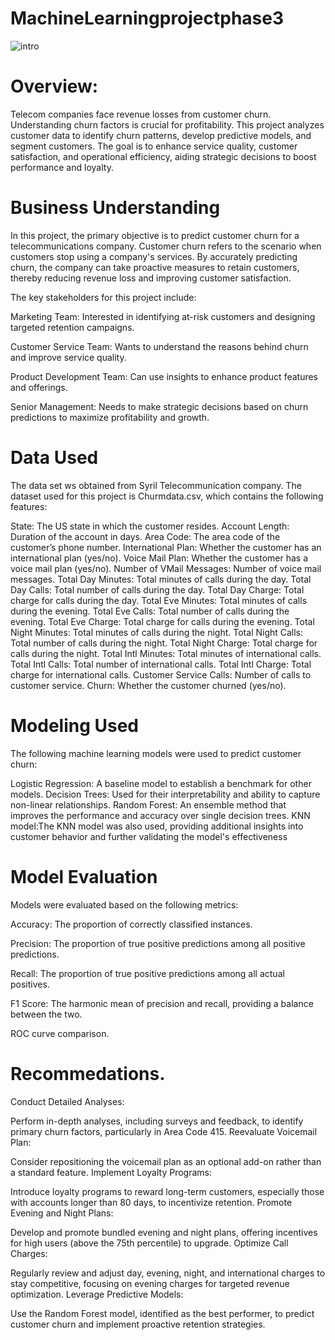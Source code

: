 # MachineLearningprojectphase3

![intro](images/https://github.com/winnycodegurl/MachineLearningprojectphase3/blob/main/telecoms%20image.jpg)



# Overview:


Telecom companies face revenue losses from customer churn. Understanding churn factors is crucial for profitability. This project analyzes customer data to identify churn patterns, develop predictive models, and segment customers. The goal is to enhance service quality, customer satisfaction, and operational efficiency, aiding strategic decisions to boost performance and loyalty.


# Business Understanding


In this project, the primary objective is to predict customer churn for a telecommunications company. Customer churn refers to the scenario when customers stop using a company's services. By accurately predicting churn, the company can take proactive measures to retain customers, thereby reducing revenue loss and improving customer satisfaction.


The key stakeholders for this project include:

Marketing Team: Interested in identifying at-risk customers and designing targeted retention campaigns.


Customer Service Team: Wants to understand the reasons behind churn and improve service quality.

Product Development Team: Can use insights to enhance product features and offerings.


Senior Management: Needs to make strategic decisions based on churn predictions to maximize profitability and growth.


# Data Used
The data set ws obtained from Syril Telecommunication company.
The dataset used for this project is Churmdata.csv, which contains the following features:

State: The US state in which the customer resides.
Account Length: Duration of the account in days.
Area Code: The area code of the customer’s phone number.
International Plan: Whether the customer has an international plan (yes/no).
Voice Mail Plan: Whether the customer has a voice mail plan (yes/no).
Number of VMail Messages: Number of voice mail messages.
Total Day Minutes: Total minutes of calls during the day.
Total Day Calls: Total number of calls during the day.
Total Day Charge: Total charge for calls during the day.
Total Eve Minutes: Total minutes of calls during the evening.
Total Eve Calls: Total number of calls during the evening.
Total Eve Charge: Total charge for calls during the evening.
Total Night Minutes: Total minutes of calls during the night.
Total Night Calls: Total number of calls during the night.
Total Night Charge: Total charge for calls during the night.
Total Intl Minutes: Total minutes of international calls.
Total Intl Calls: Total number of international calls.
Total Intl Charge: Total charge for international calls.
Customer Service Calls: Number of calls to customer service.
Churn: Whether the customer churned (yes/no).



# Modeling Used
The following machine learning models were used to predict customer churn:

Logistic Regression: A baseline model to establish a benchmark for other models.
Decision Trees: Used for their interpretability and ability to capture non-linear relationships.
Random Forest: An ensemble method that improves the performance and accuracy over single decision trees.
KNN model:The KNN model was also used, providing additional insights into customer behavior and further validating the model's effectiveness


# Model Evaluation
Models were evaluated based on the following metrics:

Accuracy: The proportion of correctly classified instances.


Precision: The proportion of true positive predictions among all positive predictions.


Recall: The proportion of true positive predictions among all actual positives.


F1 Score: The harmonic mean of precision and recall, providing a balance between the two.


ROC curve comparison.

# Recommedations.

Conduct Detailed Analyses:

Perform in-depth analyses, including surveys and feedback, to identify primary churn factors, particularly in Area Code 415.
Reevaluate Voicemail Plan:

Consider repositioning the voicemail plan as an optional add-on rather than a standard feature.
Implement Loyalty Programs:

Introduce loyalty programs to reward long-term customers, especially those with accounts longer than 80 days, to incentivize retention.
Promote Evening and Night Plans:

Develop and promote bundled evening and night plans, offering incentives for high users (above the 75th percentile) to upgrade.
Optimize Call Charges:

Regularly review and adjust day, evening, night, and international charges to stay competitive, focusing on evening charges for targeted revenue optimization.
Leverage Predictive Models:

Use the Random Forest model, identified as the best performer, to predict customer churn and implement proactive retention strategies.